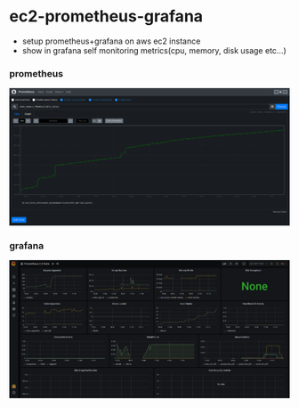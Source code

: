 # ec2-prometheus-grafana
- setup prometheus+grafana on aws ec2 instance
- show in grafana self monitoring metrics(cpu, memory, disk usage etc...)

### prometheus
![prometheus](https://github.com/mkrtchyan-t/ec2-prometheus-grafana/blob/master/img/prometheus.png)

### grafana
![grafana](https://github.com/mkrtchyan-t/ec2-prometheus-grafana/blob/master/img/grafana.png)
